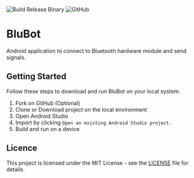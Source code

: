 ![Build Release Binary](https://github.com/rionlabs/BluBot/workflows/Build%20Release%20Binary/badge.svg)
![GitHub](https://img.shields.io/github/license/rionlabs/BluBot)

# BluBot
Android application to connect to Bluetooth hardware module and send signals.

## Getting Started
Follow these steps to download and run BluBot on your local system.

1. Fork on GitHub (Optional)
2. Clone or Download project on the local environment
3. Open Android Studio
4. Import by clicking `Open an existing Android Studio project.`
5. Build and run on a device

## Licence

This project is licensed under the MIT License - see the [LICENSE](LICENSE.md) file for details.
